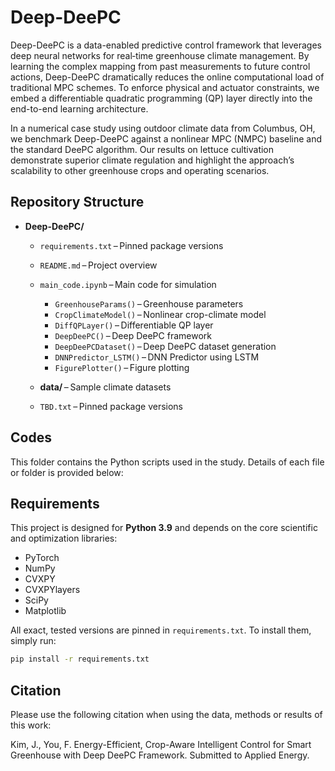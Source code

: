 # Deep-DeePC

Deep-DeePC is a data-enabled predictive control framework that leverages deep neural networks for real‐time greenhouse climate management. By learning the complex mapping from past measurements to future control actions, Deep-DeePC dramatically reduces the online computational load of traditional MPC schemes. To enforce physical and actuator constraints, we embed a differentiable quadratic programming (QP) layer directly into the end-to-end learning architecture.

In a numerical case study using outdoor climate data from Columbus, OH, we benchmark Deep-DeePC against a nonlinear MPC (NMPC) baseline and the standard DeePC algorithm. Our results on lettuce cultivation demonstrate superior climate regulation and highlight the approach’s scalability to other greenhouse crops and operating scenarios.


## Repository Structure

- **Deep-DeePC/**
  - `requirements.txt` – Pinned package versions  
  - `README.md` – Project overview
  - `main_code.ipynb` – Main code for simulation
    - `GreenhouseParams()` – Greenhouse parameters  
    - `CropClimateModel()` – Nonlinear crop-climate model
    - `DiffQPLayer()` – Differentiable QP layer
    - `DeepDeePC()` – Deep DeePC framework
    - `DeepDeePCDataset()` – Deep DeePC dataset generation
    - `DNNPredictor_LSTM()` – DNN Predictor using LSTM
    - `FigurePlotter()` – Figure plotting

  - **data/** – Sample climate datasets  
  - `TBD.txt` – Pinned package versions  


## Codes
This folder contains the Python scripts used in the study. Details of each file or folder is provided below:


## Requirements
This project is designed for **Python 3.9** and depends on the core scientific and optimization libraries:
- PyTorch  
- NumPy  
- CVXPY  
- CVXPYlayers  
- SciPy  
- Matplotlib

All exact, tested versions are pinned in `requirements.txt`. To install them, simply run:

```bash
pip install -r requirements.txt
```


## Citation
Please use the following citation when using the data, methods or results of this work:

Kim, J., You, F. Energy-Efficient, Crop-Aware Intelligent Control for Smart Greenhouse with Deep DeePC Framework. Submitted to Applied Energy.
